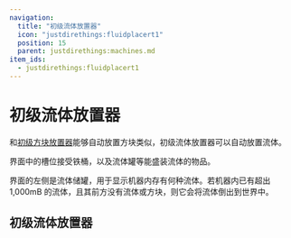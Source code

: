 ```yaml
---
navigation:
  title: "初级流体放置器"
  icon: "justdirethings:fluidplacert1"
  position: 15
  parent: justdirethings:machines.md
item_ids:
  - justdirethings:fluidplacert1
---
```


# 初级流体放置器

和[初级方块放置器](./mach_blockplacert1.md)能够自动放置方块类似，初级流体放置器可以自动放置流体。

界面中的槽位接受铁桶，以及流体罐等能盛装流体的物品。

界面的左侧是流体储罐，用于显示机器内存有何种流体。若机器内已有超出 1,000mB 的流体，且其前方没有流体或方块，则它会将流体倒出到世界中。

## 初级流体放置器



<Recipe id="justdirethings:fluidplacert1" />

